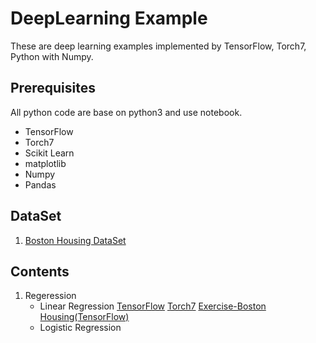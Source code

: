# DeepLearning Example

These are deep learning examples implemented by TensorFlow, Torch7, Python with Numpy. 


## Prerequisites

All python code are base on python3 and use notebook. 

- TensorFlow
- Torch7
- Scikit Learn
- matplotlib
- Numpy
- Pandas

## DataSet

1. [Boston Housing DataSet](https://archive.ics.uci.edu/ml/datasets/Housing)

## Contents

1. Regeression
	- Linear Regression
	[TensorFlow](https://github.com/DongjunLee/DeepLearning-Example/blob/master/1.%20Regression/Linear%20Regression/TensorFlow%20-%20Linear%20Regression%20Tutorial.ipynb) 
	[Torch7](https://github.com/DongjunLee/DeepLearning-Example/blob/master/1.%20Regression/Linear%20Regression/Torch%20-%20Linear%20Regression%20Tutorial.ipynb)
	[Exercise-Boston Housing(TensorFlow)](https://github.com/DongjunLee/DeepLearning-Example/blob/master/1.%20Regression/Linear%20Regression/Boston%20Housing%20Problem-TensorFlow.ipynb)
	- Logistic Regression	


